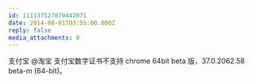```yaml
---
id: 111137527879442071
date: 2014-08-01T03:55:00.000Z
reply: false
media_attachments: 0
---
```


支付宝 @淘宝 支付宝数字证书不支持 chrome 64bit beta 版，37.0.2062.58 beta-m (64-bit)。 ​​​​

